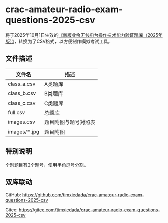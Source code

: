 # crac-amateur-radio-exam-questions-2025-csv
将于2025年10月1日生效的[《新版业余无线电台操作技术能力验证题库（2025年版）》](https://mp.weixin.qq.com/s/abWyWXJgkknclMqQG87MrA "微信公众号文章")，转换为了CSV格式，以方便制作模拟考试工具。

## 文件描述
| 文件名 | 描述 |
|------|------|
|class_a.csv|A类题库|
|class_b.csv|B类题库|
|class_c.csv|C类题库|
|full.csv|总题库|
|images.csv|题目附图与题号对照表|
|images/*.jpg|题目附图|

## 特别说明
个别题目有2个题号，使用半角逗号分割。

## 双库联动

GitHub: <https://github.com/timxiedada/crac-amateur-radio-exam-questions-2025-csv>

Gitee: <https://gitee.com/timxiedada/crac-amateur-radio-exam-questions-2025-csv>